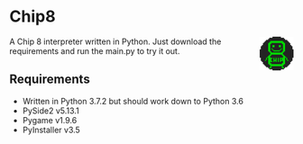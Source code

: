 # Chip8
<img src="source/Chip8Boy.png" width=60 align="right">
A Chip 8 interpreter written in Python. Just download the requirements and run the main.py to try it out.

## Requirements
* Written in Python 3.7.2 but should work down to Python 3.6
* PySide2 v5.13.1
* Pygame v1.9.6
* PyInstaller v3.5

